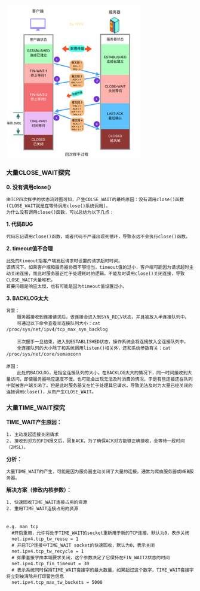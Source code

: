 <img src="CLOSE_WAIT原因分析.assets/四次挥手.png" alt="四次挥手" style="zoom: 40%;" />

### 大量CLOSE_WAIT探究

**0. 没有调用close()**

```shell
由TCP四次挥手的状态流转图可知，产生COLSE_WAIT的最终原因：没有调用close()函数(CLOSE_WAIT就是在等待调用close()系统调用)。
为什么没有调用close()函数，可以总结为以下几点：
```

**1. 代码BUG**

```shell
代码忘记调用close()函数，或者代码不严谨出现死循环，导致永远不会执行close()函数。
```

**2. timeout值不合理**

```shell
此处的timeout指客户端发起请求时设置的请求超时时间。
该情况下，如果客户端和服务器协商不够恰当，timeout值的过小，客户端可能因为请求超时主动关闭连接，而此时服务器正忙于处理耗时的逻辑，不能及时调用close()关闭连接，导致CLOSE_WAIT大量堆积。
首要问题是响应太慢，也有可能是因为timeout值设置过小。
```

**3. BACKLOG太大**

```shell
背景：
	服务器接收到连接请求后，该连接会进入到SYN_RECV状态，并且被放入半连接队列中。
	可通过以下命令查看半连接队列大小：cat /proc/sys/net/ipv4/tcp_max_syn_backlog
	
	三次握手一旦结束，进入到ESTABLISHED状态，操作系统会将连接放入全连接队列中。
	全连接队列的大小除了和系统调用listen()相关外，还和系统参数有关：cat /proc/sys/net/core/somaxconn

原因：
	此处的BACKLOG，是指全连接队列的大小。在BACKLOG太大的情况下，同一时间接收到大量访问，即使服务器响应速度不慢，也可能会出现无法及时消费的情况，于是有些连接还在队列中就被客户端关闭了。但是此时服务器又在忙于处理其它请求，导致无法及时为大量已经关闭的连接调用close()，从而产生CLOSE_WAIT。
```



### 大量TIME_WAIT探究

**TIME_WAIT产生原因：**

```shell
1. 主动发起连接关闭请求
2. 接收到对方的FIN报文后，回复ACK，为了确保ACK对方能够正确接收，会等待一段时间（2MSL）。
```

**分析：**

```shell
大量TIME_WAIT的产生，可能是因为服务器主动关闭了大量的连接，通常为爬虫服务器或WEB服务器。
```

**解决方案（修改内核参数）：**

```shell
1. 快速回收TIME_WAIT连接占用的资源
2. 重用TIME_WAIT连接占用的资源


e.g. man tcp
  #开启重用，允许将处于TIME_WAIT的socket重新用于新的TCP连接，默认为0，表示关闭
  net.ipv4.tcp_tw_reuse = 1
  # 开启TCP连接中TIME_WAIT socket的快速回收，默认为0，表示关闭
  net.ipv4.tcp_tw_recycle = 1
  # 如果套接字由本端要求关闭，这个参数决定了它保持在FIN_WAIT2状态的时间
  net.ipv4.tcp_fin_timeout = 30
  # 表示系统同时保持TIME_WAIT套接字的最大数量，如果超过这个数字，TIME_WAIT套接字将立刻被清除并打印警告信息
  net.ipv4.tcp_max_tw_buckets = 5000
```

